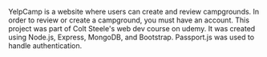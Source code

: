 YelpCamp is a website where users can create and review campgrounds. In order to review or create a campground, you must have an account. 
This project was part of Colt Steele's web dev course on udemy. 
It was created using Node.js, Express, MongoDB, and Bootstrap. Passport.js was used to handle authentication.
